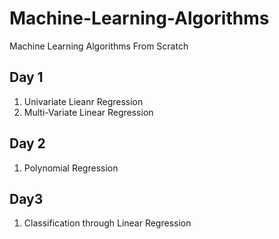 # Machine-Learning-Algorithms
Machine Learning Algorithms From Scratch 

## Day 1
1. Univariate Lieanr Regression
2. Multi-Variate Linear Regression

## Day 2
1. Polynomial Regression

## Day3
1. Classification through Linear Regression
